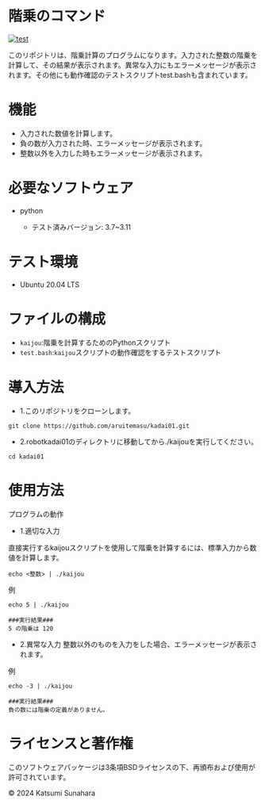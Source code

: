 # 階乗のコマンド
[![test](https://github.com/aruitemasu/kadai01/actions/workflows/test.yml/badge.svg)](https://github.com/aruitemasu/kadai01/actions/workflows/test.yml)

このリポジトリは、階乗計算のプログラムになります。入力された整数の階乗を計算して、その結果が表示されます。異常な入力にもエラーメッセージが表示されます。その他にも動作確認のテストスクリプトtest.bashも含まれています。

# 機能

- 入力された数値を計算します。
- 負の数が入力された時、エラーメッセージが表示されます。
- 整数以外を入力した時もエラーメッセージが表示されます。

# 必要なソフトウェア
- python

  - テスト済みバージョン: 3.7~3.11

# テスト環境
- Ubuntu 20.04 LTS

# ファイルの構成
- ```kaijou```:階乗を計算するためのPythonスクリプト
- ```test.bash```:```kaijou```スクリプトの動作確認をするテストスクリプト

# 導入方法
- 1.このリポジトリをクローンします。

```
git clone https://github.com/aruitemasu/kadai01.git
```

- 2.robotkadai01のディレクトリに移動してから./kaijouを実行してください。

```
cd kadai01
```

# 使用方法
プログラムの動作
- 1.適切な入力

直接実行するkaijouスクリプトを使用して階乗を計算するには、標準入力から数値を計算します。

```
echo <整数> | ./kaijou
```


例

```
echo 5 | ./kaijou
```


```
###実行結果###
5 の階乗は 120
```

- 2.異常な入力
整数以外のものを入力をした場合、エラーメッセージが表示されます。

例

```
echo -3 | ./kaijou
```

```
###実行結果###
負の数には階乗の定義がありません。
```


# ライセンスと著作権

このソフトウェアパッケージは3条項BSDライセンスの下、再頒布および使用が許可されています。

© 2024 Katsumi Sunahara
